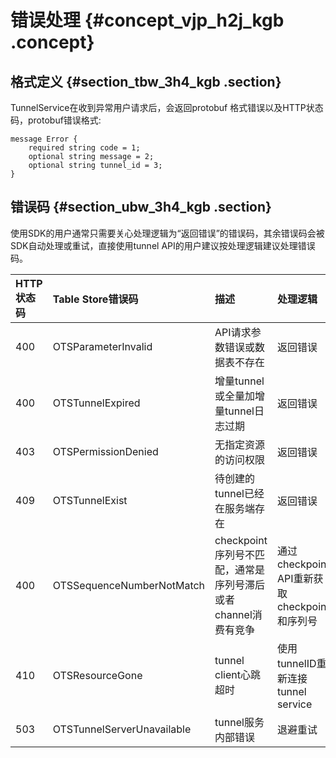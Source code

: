 # 错误处理 {#concept_vjp_h2j_kgb .concept}

## 格式定义 {#section_tbw_3h4_kgb .section}

TunnelService在收到异常用户请求后，会返回protobuf 格式错误以及HTTP状态码，protobuf错误格式:

```
message Error {
    required string code = 1;
    optional string message = 2;
    optional string tunnel_id = 3;
}
```

## 错误码 {#section_ubw_3h4_kgb .section}

使用SDK的用户通常只需要关心处理逻辑为“返回错误”的错误码，其余错误码会被SDK自动处理或重试，直接使用tunnel API的用户建议按处理逻辑建议处理错误码。

|HTTP状态码|Table Store错误码|描述|处理逻辑|
|:------|:-------------|:-|:---|
|400|OTSParameterInvalid|API请求参数错误或数据表不存在|返回错误|
|400|OTSTunnelExpired|增量tunnel或全量加增量tunnel日志过期|返回错误|
|403|OTSPermissionDenied|无指定资源的访问权限|返回错误|
|409|OTSTunnelExist|待创建的tunnel已经在服务端存在|返回错误|
|400|OTSSequenceNumberNotMatch|checkpoint序列号不匹配，通常是序列号滞后或者channel消费有竞争|通过checkpoint API重新获取checkpoint和序列号|
|410|OTSResourceGone|tunnel client心跳超时|使用tunnelID重新连接tunnel service|
|503|OTSTunnelServerUnavailable|tunnel服务内部错误|退避重试|

